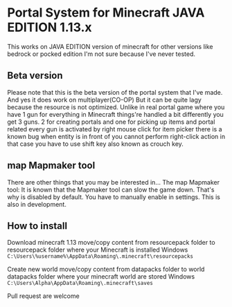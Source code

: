 # Portal System for Minecraft JAVA EDITION 1.13.x

This works on JAVA EDITION version of minecraft for other versions like bedrock or pocked edition I'm not sure because I've never tested. 

## Beta version
Please note that this is the beta version of the portal system that I've made. And yes it does work on multiplayer(CO-OP) But it can be quite lagy because the resource is not optimized. Unlike in real portal game where you have 1 gun for everything in Minecraft things're handled a bit differently you get 3 guns. 2 for creating portals and one for picking up items and portal related every gun is activated by right mouse click for item picker there is a known bug when entity is in front of you cannot perform right-click action in that case you have to use shift key also known as crouch key.

## map Mapmaker tool
There are other things that you may be interested in...
The map Mapmaker tool:
It is known that the Mapmaker tool can slow the game down. That's why is disabled by default. You have to manually enable in settings. This is also in development. 

## How to install
Download minecraft 1.13
move/copy content from resourcepack folder to resourcepack folder where your Minecraft is installed 
Windows `C:\Users\%username%\AppData\Roaming\.minecraft\resourcepacks`

Create new world
move/copy content from datapacks folder to world datapacks folder where your minecraft world are stored
Windows `C:\Users\Alpha\AppData\Roaming\.minecraft\saves`

Pull request are welcome
